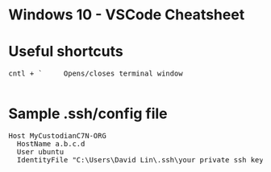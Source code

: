 # Windows 10 - VSCode Cheatsheet

# Useful shortcuts
<pre>
cntl + `     Opens/closes terminal window

</pre>

# Sample .ssh/config file
<pre>
Host MyCustodianC7N-ORG
  HostName a.b.c.d
  User ubuntu
  IdentityFile "C:\Users\David Lin\.ssh\your_private_ssh_key.pem"
</pre>


